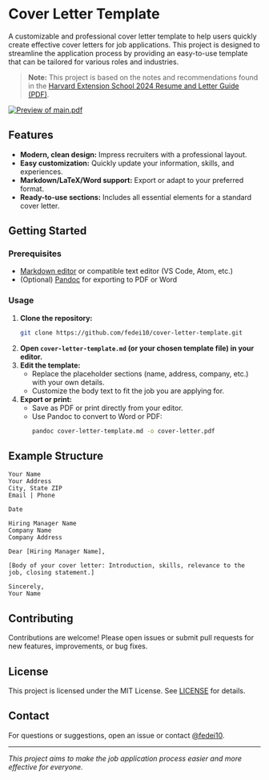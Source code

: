 # Cover Letter Template

A customizable and professional cover letter template to help users quickly create effective cover letters for job applications. This project is designed to streamline the application process by providing an easy-to-use template that can be tailored for various roles and industries.

> **Note:** This project is based on the notes and recommendations found in the [Harvard Extension School 2024 Resume and Letter Guide (PDF)](https://cdn-careerservices.fas.harvard.edu/wp-content/uploads/sites/161/2024/10/2024-HES_resume-and-letter.pdf).


[![Preview of main.pdf](cover.png)](main.pdf)
## Features

- **Modern, clean design:** Impress recruiters with a professional layout.
- **Easy customization:** Quickly update your information, skills, and experiences.
- **Markdown/LaTeX/Word support:** Export or adapt to your preferred format.
- **Ready-to-use sections:** Includes all essential elements for a standard cover letter.

## Getting Started

### Prerequisites

- [Markdown editor](https://typora.io/) or compatible text editor (VS Code, Atom, etc.)
- (Optional) [Pandoc](https://pandoc.org/) for exporting to PDF or Word

### Usage

1. **Clone the repository:**
   ```bash
   git clone https://github.com/fedei10/cover-letter-template.git
   ```
2. **Open `cover-letter-template.md` (or your chosen template file) in your editor.**
3. **Edit the template:**
   - Replace the placeholder sections (name, address, company, etc.) with your own details.
   - Customize the body text to fit the job you are applying for.
4. **Export or print:**
   - Save as PDF or print directly from your editor.
   - Use Pandoc to convert to Word or PDF:
     ```bash
     pandoc cover-letter-template.md -o cover-letter.pdf
     ```

## Example Structure

```
Your Name
Your Address
City, State ZIP
Email | Phone

Date

Hiring Manager Name
Company Name
Company Address

Dear [Hiring Manager Name],

[Body of your cover letter: Introduction, skills, relevance to the job, closing statement.]

Sincerely,
Your Name
```

## Contributing

Contributions are welcome! Please open issues or submit pull requests for new features, improvements, or bug fixes.

## License

This project is licensed under the MIT License. See [LICENSE](LICENSE) for details.

## Contact

For questions or suggestions, open an issue or contact [@fedei10](https://github.com/fedei10).

---

_This project aims to make the job application process easier and more effective for everyone._
